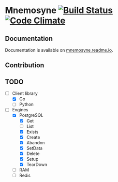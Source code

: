 # Mnemosyne [![Build Status](https://travis-ci.org/piotrkowalczuk/mnemosyne.svg)](https://travis-ci.org/piotrkowalczuk/mnemosyne)&nbsp;[![Code Climate](https://codeclimate.com/github/piotrkowalczuk/mnemosyne/badges/gpa.svg)](https://codeclimate.com/github/piotrkowalczuk/mnemosyne)

## Documentation
Documentation is available on [mnemosyne.readme.io](http://mnemosyne.readme.io).

## Contribution

## TODO

- [ ] Client library
    - [x] Go
    - [ ] Python
- [ ] Engines
	- [x] PostgreSQL
		- [x] Get
		- [ ] List
		- [x] Exists
		- [x] Create
		- [x] Abandon
		- [x] SetData
		- [x] Delete
		- [x] Setup
		- [x] TearDown
	- [ ] RAM
	- [ ] Redis
